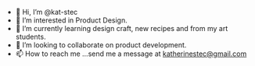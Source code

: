 - 👋 Hi, I’m @kat-stec
- 👀 I’m interested in Product Design.
- 🌱 I’m currently learning design craft, new recipes and from my art students.
- 💞️ I’m looking to collaborate on product development.
- 📫 How to reach me ...send me a message at katherinestec@gmail.com

<!---
kat-stec/kat-stec is a ✨ special ✨ repository because its `README.md` (this file) appears on your GitHub profile.
You can click the Preview link to take a look at your changes.
--->
